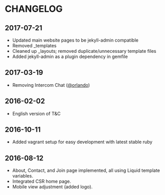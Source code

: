 # CHANGELOG

## 2017-07-21
* Updated main website pages to be jekyll-admin compatible
* Removed _templates
* Cleaned up _layouts; removed duplicate/unnecessary template files
* Added jekyll-admin as a plugin dependency in gemfile

## 2017-03-19
* Removing Intercom Chat ([@orlando](https://github.com/orlando))

## 2016-02-02

* English version of T&C

## 2016-10-11

 * Added vagrant setup for easy development with latest stable ruby

## 2016-08-12

* About, Contact, and Join page implemented, all using Liquid template variables.
* Integrated CSR home page.
* Mobile view adjustment (added logo).
